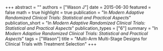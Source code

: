 +++
abstract = ""
authors = ["Wason J"]
date = 2015-06-30
featured = false
math = true
highlight = true
publication = "In *Modern Adaptive Randomized Clinical Trials: Statistical and Practical Aspects*"
publication_short = "In *Modern Adaptive Randomized Clinical Trials: Statistical and Practical Aspects*"
publication_types = ["6"]
summary = "In *Modern Adaptive Randomized Clinical Trials: Statistical and Practical Aspects*"
tags = ["Wason"]
title = "Multi-Arm Multi-Stage Designs for Clinical Trials with Treatment Selection"
+++
